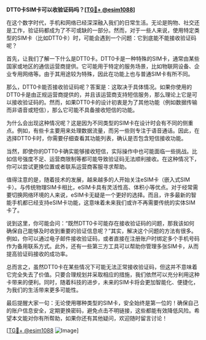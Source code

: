 **DTT0卡SIM卡可以收验证码吗？[[TG💪+ @esim1088](https://t.me/s/esim1088)]**

在这个数字时代，手机和网络已经深深融入我们的日常生活。无论是购物、社交还是工作，验证码都成为了不可或缺的一部分。然而，对于一些人来说，使用特定类型的SIM卡（比如DTT0卡）时，可能会遇到一个问题：它到底能不能接收验证码呢？

首先，让我们了解一下什么是DTT0卡。DTT0卡是一种特殊的SIM卡，通常由某些国家或地区的通信运营商提供。它可能用于特定的服务场景，比如物联网设备、企业专用网络等。由于其用途较为特殊，因此在功能上也与普通SIM卡有所不同。

那么，DTT0卡能否接收验证码呢？答案是：这取决于具体情况。如果你使用的DTT0卡是由正规运营商提供的，并且该运营商支持短信服务，那么理论上它是可以接收验证码的。然而，如果DTT0卡的设计初衷是为了其他功能（例如数据传输而非语音或短信），那么它可能不具备接收短信的功能。

为什么会出现这种情况呢？这是因为不同类型的SIM卡在设计时会有不同的侧重点。例如，有些卡主要用来处理数据流量，而另一些则专注于语音通话。因此，在选择DTT0卡时，你需要仔细查看其功能列表，确认是否包含短信接收功能。

当然，即使你的DTT0卡确实能够接收短信，实际操作中也可能面临一些挑战。比如信号强度不足、运营商限制等都可能导致验证码无法顺利接收。在这种情况下，你可以尝试更换位置或者联系运营商客服寻求帮助。

值得注意的是，随着技术的发展，越来越多的人开始关注eSIM卡（嵌入式SIM卡）。与传统物理SIM卡相比，eSIM卡具有灵活性高、体积小等优点。对于经常需要切换网络环境的人来说，eSIM卡无疑是一个更好的选择。而且，许多最新的智能手机都已经支持eSIM卡功能，这意味着未来我们或许不再需要传统的实体SIM卡了。

说到这里，你可能会问：“既然DTT0卡可能存在接收验证码的问题，那我该如何确保自己能够及时收到重要的验证信息呢？”其实，解决这个问题的方法有很多。例如，你可以通过电子邮件接收验证码，或者直接在注册账户时绑定多个手机号码作为备用联系方式。此外，还有一些第三方工具可以帮助你管理多张SIM卡，从而提高验证码接收的成功率。

总而言之，虽然DTT0卡在某些情况下可能无法正常接收验证码，但这并不意味着它完全失去了价值。只要合理规划并采取相应的措施，我们依然可以充分利用这种卡带来的便利。同时，随着科技的进步，未来的SIM卡将会更加智能化、便捷化，为我们的生活带来更多可能性。

最后提醒大家一句：无论使用哪种类型的SIM卡，安全始终是第一位的！确保自己的账户信息安全，定期更换密码，避免点击不明链接，这些都能有效降低风险。希望本文能对你有所帮助，如果你还有其他疑问，欢迎随时留言讨论！

[[TG💪+ @esim1088](https://t.me/s/esim1088) ![Image](https://i.postimg.cc/4NQfJmqS/Snipaste-2025-05-13-00-14-12.png)]